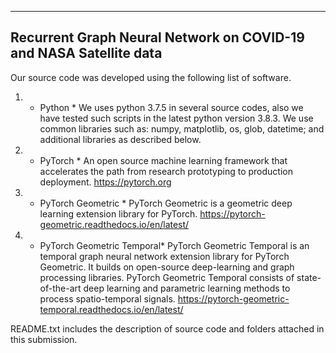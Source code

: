 ----------------------------------------------------------------------------
Recurrent Graph Neural Network on COVID-19 and NASA Satellite data
----------------------------------------------------------------------------

Our source code was developed using the following list of software.  

1) * Python *
We uses python 3.7.5 in several source codes, also we have tested such scripts in the latest python version 3.8.3.
We use common libraries such as: numpy, matplotlib, os, glob, datetime; and additional libraries as described below.

2) * PyTorch *
An open source machine learning framework that accelerates the path from research prototyping to production deployment. 
https://pytorch.org

3) * PyTorch Geometric *
PyTorch Geometric is a geometric deep learning extension library for PyTorch.
https://pytorch-geometric.readthedocs.io/en/latest/ 

2) * PyTorch Geometric Temporal*
PyTorch Geometric Temporal is an temporal graph neural network extension library for PyTorch Geometric. It builds on open-source deep-learning and graph processing libraries. PyTorch Geometric Temporal consists of state-of-the-art deep learning and parametric learning methods to process spatio-temporal signals. https://pytorch-geometric-temporal.readthedocs.io/en/latest/

README.txt includes the description of source code and folders attached in this submission.
